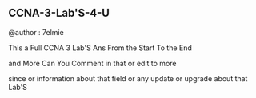 
## CCNA-3-Lab'S-4-U

@author : 7elmie 

This a Full CCNA 3 Lab'S Ans From the Start To the End 

and More Can You Comment in that or edit to more 

since or information about that field or any update or upgrade about that Lab'S
